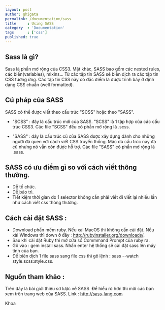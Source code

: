 ```yaml
---
layout: post
author: ghigata
permalink: /documentation/sass
title     : Using SASS
category  : 'Documentation'
tags      : ['css']
published: true
---
```


## Sass là gì?

Sass là phần mở rộng của CSS3. Mặt khác, SASS bao gồm các nested rules, các biến(variables), mixins... Từ các tập tin SASS sẽ biên dịch ra các tập tin CSS tương ứng. Các tập tin CSS này có đặc điểm là được trình bày ở định dạng CSS chuẩn (well formatted).

## Cú pháp của SASS

SASS có thể được viết theo cấu trúc "SCSS" hoặc theo "SASS".

* "SCSS" : đây là cấu trúc mới của SASS. "SCSS" là 1 tập hợp của các cấu trúc CSS3. Các file "SCSS" đều có phần mở rộng là .scss.

* "SASS" : đây là cấu trúc cũ của SASS được xây dựng dành cho những người đã quen với cách viết CSS truyền thống. Mặc dù cấu trúc này đã cũ nhưng nó vẫn còn được hỗ trợ. Các file "SASS" có phần mở rộng là .sass.

## SASS có ưu điểm gì so với cách viết thông thường.

* Dễ tổ chức.
* Dễ bảo trì.
* Tiết kiệm thời gian do 1 selector không cần phải viết đi viết lại nhiều lần như cách viết css thông thường.

## Cách cài đặt SASS :

* Download phần mềm ruby. Nếu xài MacOS thì không cần cài đặt. Nếu xài Windows thì down ở đây : http://rubyinstaller.org/downloads/.
* Sau khi cài đặt Ruby thì mở cửa sổ Commmand Prompt của ruby ra.
* Gõ vào : gem install sass. Nhấn enter hệ thống sẽ cài đặt sass lên máy tính của bạn.
* Để biên dịch 1 file sass sang file css thì gõ lệnh : sass --watch style.scss:style.css.

## Nguồn tham khảo :

Trên đây là bài giới thiệu sơ lược về SASS. Để hiểu rõ hơn thì mời các bạn xem trên trang web của SASS.
Link : http://sass-lang.com

Khoa